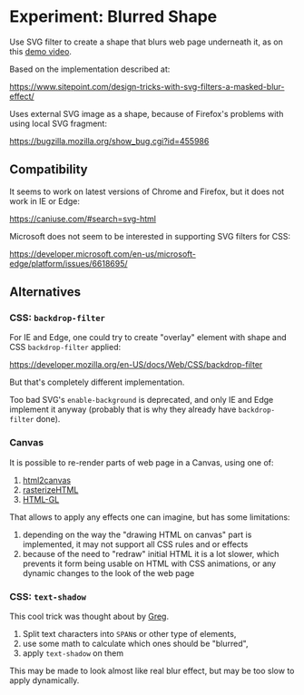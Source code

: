 # Experiment: Blurred Shape

Use SVG filter to create a shape that blurs web page underneath it, as on this [demo video](https://drive.google.com/file/d/10kp7R9zE-2uMOW6GLywDkfYK3-Ln3Eex/view?usp=sharing).

Based on the implementation described at:

https://www.sitepoint.com/design-tricks-with-svg-filters-a-masked-blur-effect/

Uses external SVG image as a shape, because of Firefox's problems with using local SVG fragment:

https://bugzilla.mozilla.org/show_bug.cgi?id=455986

## Compatibility

It seems to work on latest versions of Chrome and Firefox, but it does not work in IE or Edge:

https://caniuse.com/#search=svg-html

Microsoft does not seem to be interested in supporting SVG filters for CSS:

https://developer.microsoft.com/en-us/microsoft-edge/platform/issues/6618695/

## Alternatives

### CSS: `backdrop-filter`

For IE and Edge, one could try to create "overlay" element with shape and CSS `backdrop-filter` applied:

https://developer.mozilla.org/en-US/docs/Web/CSS/backdrop-filter

But that's completely different implementation.

Too bad SVG's `enable-background` is deprecated, and only IE and Edge implement it anyway (probably that is why they already have `backdrop-filter` done).

### Canvas

It is possible to re-render parts of web page in a Canvas, using one of:

1. [html2canvas](https://github.com/niklasvh/html2canvas/)
2. [rasterizeHTML](https://github.com/cburgmer/rasterizeHTML.js)
3. [HTML-GL](https://github.com/PixelsCommander/HTML-GL)

That allows to apply any effects one can imagine, but has some limitations:

1. depending on the way the "drawing HTML on canvas" part is implemented, it may not support all CSS rules and or effects
2. because of the need to "redraw" initial HTML it is a lot slower, which prevents it form being usable on HTML with CSS animations, or any dynamic changes to the look of the web page

### CSS: `text-shadow`

This cool trick was thought about by [Greg](https://github.com/wlod).

1. Split text characters into `SPAN`s or other type of elements,
2. use some math to calculate which ones should be "blurred",
3. apply `text-shadow` on them

This may be made to look almost like real blur effect, but may be too slow to apply dynamically.